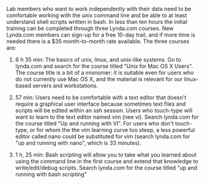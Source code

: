 
Lab members who want to work independently with their data need to be comfortable working with the unix command line and be able to at least understand shell scripts written in bash. In less than ten hours the initial training can be completed through three Lynda.com courses. New Lynda.com members can sign-up for a free 10-day trail, and if more time is needed there is a $35 month-to-month rate available. The three courses are:

1) 6 h 35 min: The basics of unix, linux, and unix-like systems. Go to lynda.com and search for the course titled "Unix for Mac OS X Users". The course title is a bit of a misnomer: it is suitable even for users who do not currently use Mac OS X, and the material is relevant for our linux-based servers and workstations.

2) 57 min: Users need to be comfortable with a text editor that doesn't require a graphical user interface because sometimes text files and scripts will be edited within an ssh session. Users who touch-type will want to learn to the text editor named vim (nee vi). Search lynda.com for the course titled "Up and running with VI". For users who don't touch-type, or for whom the the vim learning curve too steep, a less powerful editor called nano could be substituted for vim (search lynda.com for "up and running with nano", which is 33 minutes).

3) 1 h, 25 min: Bash scripting will allow you to take what you learned about using the command line in the first course and extend that knowledge to write/edit/debug scripts. Search lynda.com for the course titled "up and running with bash scripting"
